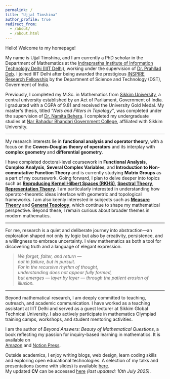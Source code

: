 ```yaml
---
permalink: /
title: "Ujjal Timshina"
author_profile: true
redirect_from: 
  - /about/
  - /about.html
---
```




Hello! Welcome to my homepage!

My name is Ujjal Timshina, and I am currently a PhD scholar in the Department of Mathematics at the [Indraprastha Institute of Information Technology Delhi (IIIT Delhi)](https://www.iiitd.ac.in/people/phd/current), working under the supervision of [Dr. Prahllad Deb](https://www.iiitd.ac.in/prahllad). I joined IIIT Delhi after being awarded the prestigious [INSPIRE Research Fellowship](https://online-inspire.gov.in/) by the Department of Science and Technology (DST), Government of India.

Previously, I completed my M.Sc. in Mathematics from [Sikkim University](https://cus.ac.in/), a central university established by an Act of Parliament, Government of India. I graduated with a CGPA of 9.81 and received the University Gold Medal. My master's thesis, titled *“Nets and Filters in Topology”*, was completed under the supervision of [Dr. Namita Behera](https://cus.ac.in/index.php/en/schools-e/physical-sciences/mathematics-dept/dr-namita-behera-2). I completed my undergraduate studies at [Nar Bahadur Bhandari Government College](https://nbbgc.org/), affiliated with Sikkim University.

---
My research interests lie in **functional analysis and operator theory**, with a focus on the **Cowen–Douglas theory of operators** and its interplay with **complex geometry** and **differential geometry**.

I have completed doctoral-level coursework in **Functional Analysis**, **Complex Analysis**, **Several Complex Variables**, and **Introduction to Non-commutative Function Theory** and is currently studying **Matrix Groups** as a part of my coursework. Going forward, I plan to delve deeper into topics such as [**Reproducing Kernel Hilbert Spaces (RKHS)**](https://en.wikipedia.org/wiki/Reproducing_kernel_Hilbert_space), [**Spectral Theory**](https://en.wikipedia.org/wiki/Spectral_theory), [**Representation Theory**](https://en.wikipedia.org/wiki/Representation_theory). I am particularly interested in understanding how operator-theoretic ideas interface with geometric and topological frameworks.
I am also keenly interested in subjects such as [**Measure Theory**](https://en.wikipedia.org/wiki/Measure_theory) and [**General Topology**](https://en.wikipedia.org/wiki/General_topology), which continue to shape my mathematical perspective. Beyond these, I remain curious about broader themes in modern mathematics.

---


For me, research is a quiet and deliberate journey into abstraction—an exploration shaped not only by logic but also by creativity, persistence, and a willingness to embrace uncertainty. I view mathematics as both a tool for discovering truth and a language of elegant expression.  

> *We forget, falter, and return —  
not in failure, but in pursuit.  
For in the recursive rhythm of thought,  
understanding does not appear fully formed,  
but emerges — layer by layer — through the patient erosion of illusion.*

---

Beyond mathematical research, I am deeply committed to teaching, outreach, and academic communication. I have worked as a teaching assistant at IIIT Delhi and served as a guest lecturer at Sikkim Global Technical University. I also actively participate in mathematics Olympiad training camps, workshops, and student mentoring activities.

I am the author of *Beyond Answers: Beauty of Mathematical Questions*, a book reflecting my passion for inquiry-based learning in mathematics. It is available on  
 [Amazon](https://www.amazon.in/Beyond-Answers-Mathematical-Questions-Thought-ebook/dp/B0CTRY5HRB) and [Notion Press](https://notionpress.com/in/read/beyond-answers-the-beauty-of-mathematical-questions/).

Outside academics, I enjoy writing blogs, web design, learn coding skills and exploring open educational technologies. A selection of my talks and presentations (some with slides) is available [here](https://sites.google.com/iiitd.ac.in/ujjal-timshina/about).  
 My updated **CV** can be accessed [here](https://drive.google.com/drive/folders/1GEbPbSA5sfkBQYyckeMoTF3b4LUb8NJ9?usp=drive_link) *(last updated: 10th July 2025)*.
